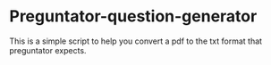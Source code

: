 # Preguntator-question-generator
This is a simple script to help you convert a pdf to the txt format that preguntator expects.
